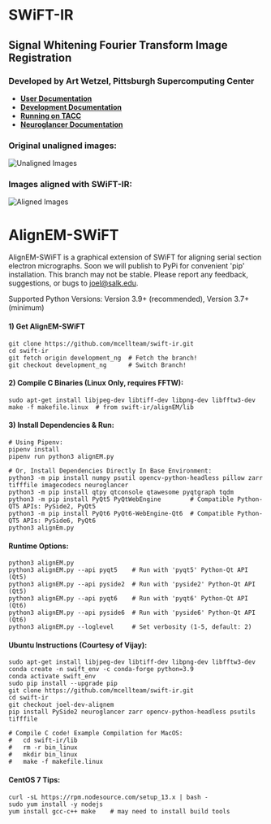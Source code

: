 # SWiFT-IR

## Signal Whitening Fourier Transform Image Registration

### Developed by Art Wetzel, Pittsburgh Supercomputing Center

* **[User Documentation](docs/user/README.md)**
* **[Development Documentation](docs/development/README.md)**
* **[Running on TACC](docs/tacc/README.md)**
* **[Neuroglancer Documentation](https://github.com/joelyancey/neuroglancer#readme)**


### Original unaligned images:

![Unaligned Images](tests/unaligned.gif?raw=true "Unaligned Images")


### Images aligned with SWiFT-IR:

![Aligned Images](tests/aligned.gif?raw=true "Aligned Images")

# AlignEM-SWiFT
AlignEM-SWiFT is a graphical extension of SWiFT for aligning serial section electron micrographs.
Soon we will publish to PyPi for convenient 'pip' installation. This branch may not be stable.
Please report any feedback, suggestions, or bugs to joel@salk.edu.

Supported Python Versions:
Version 3.9+ (recommended),
Version 3.7+ (minimum)

#### 1) Get AlignEM-SWiFT

    git clone https://github.com/mcellteam/swift-ir.git
    cd swift-ir
    git fetch origin development_ng  # Fetch the branch!
    git checkout development_ng      # Switch Branch!

#### 2) Compile C Binaries (Linux Only, requires FFTW):

    sudo apt-get install libjpeg-dev libtiff-dev libpng-dev libfftw3-dev
    make -f makefile.linux  # from swift-ir/alignEM/lib

#### 3) Install Dependencies & Run:
    # Using Pipenv:
    pipenv install
    pipenv run python3 alignEM.py

    # Or, Install Dependencies Directly In Base Environment:
    python3 -m pip install numpy psutil opencv-python-headless pillow zarr tifffile imagecodecs neuroglancer
    python3 -m pip install qtpy qtconsole qtawesome pyqtgraph tqdm
    python3 -m pip install PyQt5 PyQtWebEngine        # Compatible Python-QT5 APIs: PySide2, PyQt5
    python3 -m pip install PyQt6 PyQt6-WebEngine-Qt6  # Compatible Python-QT5 APIs: PySide6, PyQt6
    python3 alignEm.py

#### Runtime Options:
    python3 alignEM.py
    python3 alignEM.py --api pyqt5    # Run with 'pyqt5' Python-Qt API (Qt5)
    python3 alignEM.py --api pyside2  # Run with 'pyside2' Python-Qt API (Qt5)
    python3 alignEM.py --api pyqt6    # Run with 'pyqt6' Python-Qt API (Qt6)
    python3 alignEM.py --api pyside6  # Run with 'pyside6' Python-Qt API (Qt6)
    python3 alignEM.py --loglevel     # Set verbosity (1-5, default: 2)

#### Ubuntu Instructions (Courtesy of Vijay):

    sudo apt-get install libjpeg-dev libtiff-dev libpng-dev libfftw3-dev
    conda create -n swift_env -c conda-forge python=3.9
    conda activate swift_env
    sudo pip install --upgrade pip
    git clone https://github.com/mcellteam/swift-ir.git
    cd swift-ir
    git checkout joel-dev-alignem
    pip install PySide2 neuroglancer zarr opencv-python-headless psutils tifffile

    # Compile C code! Example Compilation for MacOS:
    #   cd swift-ir/lib
    #   rm -r bin_linux
    #   mkdir bin_linux
    #   make -f makefile.linux

#### CentOS 7 Tips:

    curl -sL https://rpm.nodesource.com/setup_13.x | bash -
    sudo yum install -y nodejs
    yum install gcc-c++ make    # may need to install build tools


